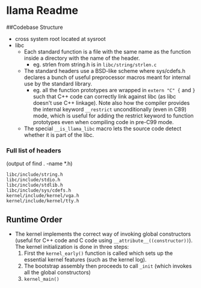 # llama Readme
##Codebase Structure
- cross system root located at sysroot
- libc
    - Each standard function is a file with the same name as the function inside a directory with the name of the header.
         - eg. strlen from string.h is in `libc/string/strlen.c`
    - The standard headers use a BSD-like scheme where sys/cdefs.h declares a bunch of useful preprocessor macros meant for internal use by the standard library. 
         - eg. all the function prototypes are wrapped in `extern "C" {` and `}` such that C++ code can correctly link against libc (as libc doesn't use C++ linkage). Note also how the compiler provides the internal keyword `__restrict` unconditionally (even in C89) mode, which is useful for adding the restrict keyword to function prototypes even when compiling code in pre-C99 mode.
    - The special `__is_llama_libc` macro lets the source code detect whether it is part of the libc.

### Full list of headers
(output of find . -name *.h)
```
libc/include/string.h  
libc/include/stdio.h  
libc/include/stdlib.h  
libc/include/sys/cdefs.h  
kernel/include/kernel/vga.h  
kernel/include/kernel/tty.h
````
## Runtime Order
- The kernel implements the correct way of invoking global constructors (useful for C++ code and C code using `__attribute__((constructor))`). The kernel initialization is done in three steps:
    1. First the `kernel_early()` function is called which sets up the essential kernel features (such as the kernel log). 
    2. The bootstrap assembly then proceeds to call `_init` (which invokes all the global constructors)
    3. `kernel_main()`
